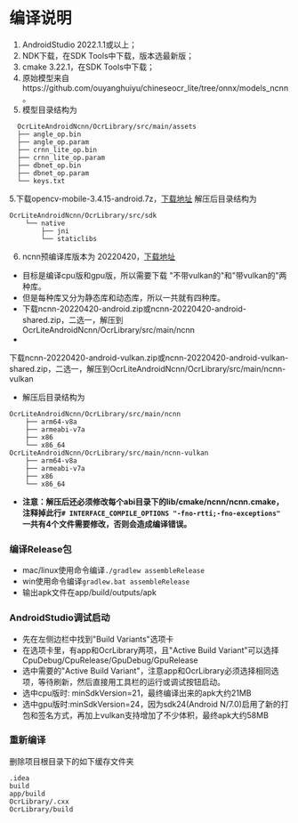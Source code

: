 # 编译说明

1. AndroidStudio 2022.1.1或以上；
2. NDK下载，在SDK Tools中下载，版本选最新版；
3. cmake 3.22.1，在SDK Tools中下载；
4. 原始模型来自https://github.com/ouyanghuiyu/chineseocr_lite/tree/onnx/models_ncnn。
5. 模型目录结构为
```
  OcrLiteAndroidNcnn/OcrLibrary/src/main/assets
  ├── angle_op.bin
  ├── angle_op.param
  ├── crnn_lite_op.bin
  ├── crnn_lite_op.param
  ├── dbnet_op.bin
  ├── dbnet_op.param
  └── keys.txt
  ```

5.下载opencv-mobile-3.4.15-android.7z，[下载地址](https://gitee.com/benjaminwan/ocr-lite-android-ncnn/attach_files/843219/download/opencv-mobile-3.4.15-android.7z)
解压后目录结构为

```
OcrLiteAndroidNcnn/OcrLibrary/src/sdk
    └── native
        ├── jni
        └── staticlibs
```

6. ncnn预编译库版本为 20220420，[下载地址](https://github.com/Tencent/ncnn/releases/tag/20220420)

* 目标是编译cpu版和gpu版，所以需要下载 "不带vulkan的"和"带vulkan的"两种库。
* 但是每种库又分为静态库和动态库，所以一共就有四种库。
* 下载ncnn-20220420-android.zip或ncnn-20220420-android-shared.zip，二选一，解压到OcrLiteAndroidNcnn/OcrLibrary/src/main/ncnn
*

下载ncnn-20220420-android-vulkan.zip或ncnn-20220420-android-vulkan-shared.zip，二选一，解压到OcrLiteAndroidNcnn/OcrLibrary/src/main/ncnn-vulkan

* 解压后目录结构为

```
OcrLiteAndroidNcnn/OcrLibrary/src/main/ncnn
    ├── arm64-v8a
    ├── armeabi-v7a
    ├── x86
    └── x86_64
OcrLiteAndroidNcnn/OcrLibrary/src/main/ncnn-vulkan
    ├── arm64-v8a
    ├── armeabi-v7a
    ├── x86
    └── x86_64
```

* **注意：解压后还必须修改每个abi目录下的lib/cmake/ncnn/ncnn.cmake，注释掉此行```# INTERFACE_COMPILE_OPTIONS "-fno-rtti;-fno-exceptions"```
  一共有4个文件需要修改，否则会造成编译错误。**

### 编译Release包

* mac/linux使用命令编译```./gradlew assembleRelease```
* win使用命令编译```gradlew.bat assembleRelease```
* 输出apk文件在app/build/outputs/apk

### AndroidStudio调试启动

* 先在左侧边栏中找到"Build Variants"选项卡
* 在选项卡里，有app和OcrLibrary两项，且"Active Build Variant"可以选择CpuDebug/CpuRelease/GpuDebug/GpuRelease
* 选中需要的"Active Build Variant"，注意app和OcrLibrary必须选择相同选项，等待刷新，然后直接用工具栏的运行或调试按钮启动。
* 选中cpu版时: minSdkVersion=21，最终编译出来的apk大约21MB
* 选中gpu版时:minSdkVersion=24，因为sdk24(Android N/7.0)启用了新的打包和签名方式，再加上vulkan支持增加了不少体积，最终apk大约58MB

### 重新编译

删除项目根目录下的如下缓存文件夹

```
.idea
build
app/build
OcrLibrary/.cxx
OcrLibrary/build
```


